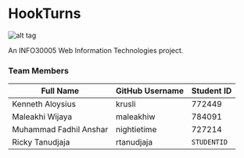 # HookTurns

![alt tag](http://i.imgur.com/Z4UgQMA.png)

An INFO30005 Web Information Technologies project.

### Team Members 

Full Name | GitHub Username | Student ID 
----------|--------------------|------------
Kenneth Aloysius | krusli |  772449
Maleakhi Wijaya | maleakhiw | 784091
Muhammad Fadhil Anshar | nightietime | 727214
Ricky Tanudjaja | rtanudjaja | `STUDENTID`
